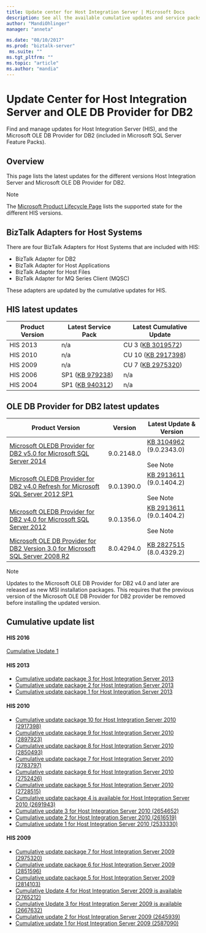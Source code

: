 ```yaml
---
title: Update center for Host Integration Server | Microsoft Docs
description: See all the available cumulative updates and service packs available for HIS and OLE DB Provider for DB2
author: "MandiOhlinger"
manager: "anneta"

ms.date: "08/10/2017"
ms.prod: "biztalk-server"
 ms.suite: ""
ms.tgt_pltfrm: ""
ms.topic: "article"
ms.author: "mandia"
---
```



# Update Center for Host Integration Server and OLE DB Provider for DB2

Find and manage updates for Host Integration Server (HIS), and the Microsoft OLE DB Provider for DB2 (included in Microsoft SQL Server Feature Packs).

## Overview
This page lists the latest updates for the different versions Host Integration Server and Microsoft OLE DB Provider for DB2. 

> [!NOTE]
> The [Microsoft Product Lifecycle Page](http://support.microsoft.com/lifecycle/) lists the supported state for the different HIS versions.

## BizTalk Adapters for Host Systems
There are four BizTalk Adapters for Host Systems that are included with HIS:

* BizTalk Adapter for DB2
* BizTalk Adapter for Host Applications
* BizTalk Adapter for Host Files
* BizTalk Adapter for MQ Series Client (MQSC)

These adapters are updated by the cumulative updates for HIS.

## HIS latest updates

| Product Version | Latest Service Pack | Latest Cumulative Update |
| --- | --- | --- |
| HIS 2013 | n/a | CU 3 ([KB 3019572](https://support.microsoft.com/kb/3019572)) |
|  HIS 2010 | n/a | CU 10 ([KB 2917398](https://support.microsoft.com/kb/2917398)) |
|  HIS 2009 | n/a | CU 7 ([KB 2975320](http://support.microsoft.com/kb/2975320)) |
|  HIS 2006 | SP1 ([KB 979238](http://support.microsoft.com/kb/979238))  | n/a |
|  HIS 2004 |  SP1 ([KB 940312](http://support.microsoft.com/kb/940312)) | n/a |

## OLE DB Provider for DB2 latest updates

| Product Version | Version | Latest Update & Version |
| --- | --- | --- |
| [Microsoft OLEDB Provider for DB2 v5.0 for Microsoft SQL Server 2014](https://www.microsoft.com/download/details.aspx?id=42295) | 9.0.2148.0 |[KB 3104962](https://support.microsoft.com/kb/3104962) (9.0.2343.0) <br/><br/>See Note |
| [Microsoft OLEDB Provider for DB2 v4.0 Refresh for Microsoft SQL Server 2012 SP1](https://www.microsoft.com/download/details.aspx?id=35580) | 9.0.1390.0  | [KB 2913611](http://support.microsoft.com/kb/2913611) (9.0.1404.2) <br/><br/>See Note |
| [Microsoft OLEDB Provider for DB2 v4.0 for Microsoft SQL Server 2012](https://www.microsoft.com/download/details.aspx?id=29065) | 9.0.1356.0 | [KB 2913611](http://support.microsoft.com/kb/2913611) (9.0.1404.2) <br/><br/>See Note |
| [Microsoft OLE DB Provider for DB2 Version 3.0 for Microsoft SQL Server 2008 R2](https://www.microsoft.com/download/details.aspx?id=26728) | 8.0.4294.0 | [KB 2827515](http://support.microsoft.com/kb/2827515) (8.0.4329.2) |

> [!NOTE]
> Updates to the Microsoft OLE DB Provider for DB2 v4.0 and later are released as new MSI installation packages. This requires that the previous version of the Microsoft OLE DB Provider for DB2 provider be removed before installing the updated version.

## Cumulative update list

#### HIS 2016
[Cumulative Update 1](https://support.microsoft.com/help/3216544) 

#### HIS 2013

-   [Cumulative update package 3 for Host Integration Server 2013](https://support.microsoft.com/kb/3019572)
-   [Cumulative update package 2 for Host Integration Server 2013](https://support.microsoft.com/kb/2929767)
-   [Cumulative update package 1 for Host Integration Server 2013](https://support.microsoft.com/kb/2908834)

#### HIS 2010

-   [Cumulative update package 10 for Host Integration Server 2010 (2917398)](https://support.microsoft.com/kb/2917398)
-   [Cumulative update package 9 for Host Integration Server 2010 (2897923)](https://support.microsoft.com/kb/2897923)
-   [Cumulative update package 8 for Host Integration Server 2010 (2850493)](https://support.microsoft.com/kb/2850493)
-   [Cumulative update package 7 for Host Integration Server 2010 (2783797)](https://support.microsoft.com/kb/2783797)
-   [Cumulative update package 6 for Host Integration Server 2010 (2752426)](https://support.microsoft.com/kb/2752426)
-   [Cumulative update package 5 for Host Integration Server 2010 (2728515)](https://support.microsoft.com/kb/2728515)
-   [Cumulative update package 4 is available for Host Integration Server 2010 (2691943)](https://support.microsoft.com/?id=2691943)
-   [Cumulative update 3 for Host Integration Server 2010 (2654652)](https://support.microsoft.com/kb/2654652)
-   [Cumulative update 2 for Host Integration Server 2010 (2616519)](https://support.microsoft.com/kb/2616519)
-   [Cumulative update 1 for Host Integration Server 2010 (2533330)](https://support.microsoft.com/kb/2533330)

#### HIS 2009

-   [Cumulative update package 7 for Host Integration Server 2009 (2975320)](https://support.microsoft.com/kb/2975320)
-   [Cumulative update package 6 for Host Integration Server 2009 (2851596)](https://support.microsoft.com/kb/2851596)
-   [Cumulative update package 5 for Host Integration Server 2009 (2814103)](https://support.microsoft.com/kb/2814103)
-   [Cumulative Update 4 for Host Integration Server 2009 is available (2765212)](https://support.microsoft.com/kb/2765212)
-   [Cumulative Update 3 for Host Integration Server 2009 is available (2667632)](https://support.microsoft.com/kb/2667632)
-   [Cumulative update 2 for Host Integration Server 2009 (2645939)](https://support.microsoft.com/kb/2645939)
-   [Cumulative update 1 for Host Integration Server 2009 (2587090)](https://support.microsoft.com/kb/2587090)